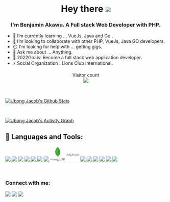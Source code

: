 <h1 align="center">Hey there <img src="https://raw.githubusercontent.com/MartinHeinz/MartinHeinz/master/wave.gif" width="30px"></h1>

<h3 align="center">I'm Benjamin Akawu. A Full stack Web Developer with PHP.</h3>


- 🌱 I’m currently learning ... VueJs, Java and Go .
- 👯 I’m looking to collaborate with other PHP, VueJs, Java GO developers.
- 😶 I'm looking for help with ... getting gigs.
- 💬 Ask me about ... Anything.
- 🥅 2022Goals: Become a full stack web application developer.
- ⚡ Social Organization : Lions Club International.

<p align="center"> 
  Visitor count<br>
  <img src="https://profile-counter.glitch.me/sirben10/count.svg" />
</p>

 <br/>
 
   <a href="https://github.com/sirben10/github-readme-stats"><img alt="Ubong Jacob's Github Stats" src="https://github-readme-stats.vercel.app/api?username=sirben10&show_icons=true&count_private=true&theme=react&hide_border=true&bg_color=0D1117&include_all_commits=true" /></a>
    
<br/>

<a href="https://github.com/sirben10/github-readme-activity-graph"><img alt="Ubong Jacob's Activity Graph" src="https://activity-graph.herokuapp.com/graph?username=sirben10&bg_color=0D1117&color=5BCDEC&line=5BCDEC&point=FFFFFF&hide_border=true" /></a>

## 🚀 Languages and Tools:

<p align="left"> 
    <a href="https://developer.mozilla.org/en-US/docs/Web/JavaScript" target="_blank"> <img src="https://img.icons8.com/color/48/000000/javascript.png"/> </a> 
<!--     <a href="https://www.python.org" target="_blank"> <img src="https://img.icons8.com/color/48/000000/python.png"/> </a>  -->
    <a href="https://www.typescriptlang.org/" target="_blank"> <img src="https://img.icons8.com/color/48/000000/typescript.png"/> </a>
<!--     <a href="https://www.java.com" target="_blank"> <img src="https://img.icons8.com/color/48/000000/java-coffee-cup-logo.png"/> </a> -->
    <a href="https://www.w3.org/html/" target="_blank"> <img src="https://img.icons8.com/color/48/000000/html-5.png"/> </a> 
    <a href="https://www.w3schools.com/css/" target="_blank"> <img src="https://img.icons8.com/color/48/000000/css3.png"/> </a>
<!--     <a href="https://www.php.net/" target="_blank"> <img src="https://img.icons8.com/officel/48/000000/php-logo.png"/> </a>  -->
<!--     <a href="https://kotlinlang.org/" target="_blank"> <img src="https://img.icons8.com/color/48/000000/kotlin.png"/> </a>  -->
<!--     <a href="https://angular.io/" target="_blank"> <img src="https://img.icons8.com/color/48/000000/angularjs.png"/> </a>  -->
<!--     <a href="https://flask.palletsprojects.com/" target="_blank"> <img src="https://img.icons8.com/ios/48/000000/flask.png"/> </a>  -->
    <a href="https://reactnative.dev/" target="_blank"> <img src="https://img.icons8.com/color/48/000000/react-native.png"/> </a>
<!--     <a href="https://www.djangoproject.com/" target="_blank"> <img src="https://img.icons8.com/color/48/000000/django.png"/> </a> -->
    <a href="https://www.mysql.com/" target="_blank"> <img src="https://img.icons8.com/fluent/50/000000/mysql-logo.png"/> </a>
    <a href="https://nodejs.org" target="_blank"> <img src="https://img.icons8.com/color/48/000000/nodejs.png"/> </a> 
    <a href="https://www.mongodb.com/" target="_blank"> <img src="https://raw.githubusercontent.com/devicons/devicon/master/icons/mongodb/mongodb-original-wordmark.svg" alt="mongodb" width="48" height="48"/> </a> 
    <a href="https://expressjs.com" target="_blank"> <img src="https://raw.githubusercontent.com/devicons/devicon/master/icons/express/express-original-wordmark.svg" alt="express" width="40" height="40"/> </a>
   <a href="https://redux.js.org" target="_blank"> <img src="https://img.icons8.com/color/48/000000/redux.png"/> </a>
<!--    <a href="https://spring.io/projects/spring-boot" target="_blank"> <img src="https://img.icons8.com/color/48/000000/spring-logo.png"/> </a>  -->
   <a href="https://firebase.google.com/" target="_blank"> <img src="https://img.icons8.com/color/48/000000/firebase.png"/> </a>
   <a href="https://aws.amazon.com/amplify/" target="_blank"> <img src="https://img.icons8.com/color/48/000000/amazon-web-services.png"/> </a>
   <a href="https://git-scm.com/" target="_blank"> <img src="https://img.icons8.com/color/48/000000/git.png"/> </a> 
   <a href="https://developer.android.com/studio" target="_blank"> <img src="https://img.icons8.com/color/48/000000/android-studio--v2.png"/> </a> 
   <a href="https://code.visualstudio.com/" target="_blank"> <img src="https://img.icons8.com/color/48/000000/visual-studio-code-2019.png"/> </a>
<!--    <a href="https://wordpress.com/" target="_blank"> <img src="https://img.icons8.com/fluency/48/000000/wordpress.png"/> </a>     -->
</p>

<br/>

### Connect with me:

<a href = "https://www.linkedin.com/in/akawu-benjamin"><img src="https://img.icons8.com/fluent/48/000000/linkedin.png"/></a>
<a href = "https://twitter.com/AkawuBenjamin2"><img src="https://img.icons8.com/fluent/48/000000/twitter.png"/></a>
<a href = "https://www.instagram.com/akawu-benjamin"><img src="https://img.icons8.com/fluent/48/000000/instagram-new.png"/></a>
